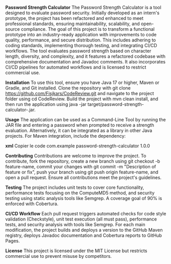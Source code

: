 **Password Strength Calculator**
The Password Strength Calculator is a tool designed to evaluate password security. Initially developed as an intern's prototype, the project has been refactored and enhanced to meet professional standards, ensuring maintainability, scalability, and open-source compliance. The goal of this project is to transform a functional prototype into an industry-ready application with improvements to code quality, performance, and secure distribution. This includes adhering to coding standards, implementing thorough testing, and integrating CI/CD workflows. The tool evaluates password strength based on character length, diversity, and complexity, and it features a refactored codebase with comprehensive documentation and Javadoc comments. It also incorporates CI/CD pipelines for automated workflows and is licensed to restrict commercial use.

**Installation**
To use this tool, ensure you have Java 17 or higher, Maven or Gradle, and Git installed. Clone the repository with git clone https://github.com/Fisjkars/CodeReview.git and navigate to the project folder using cd CodeReview. Build the project with mvn clean install, and then run the application using java -jar target/password-strength-calculator-<version>.jar.

**Usage**
The application can be used as a Command-Line Tool by running the JAR file and entering a password when prompted to receive a strength evaluation. Alternatively, it can be integrated as a library in other Java projects. For Maven integration, include the dependency:

**xml**
Copier le code
<dependency>
    <groupId>com.example</groupId>
    <artifactId>password-strength-calculator</artifactId>
    <version>1.0.0</version>
</dependency>

**Contributing**
Contributions are welcome to improve the project. To contribute, fork the repository, create a new branch using git checkout -b feature-name, commit your changes with git commit -m "Description of feature or fix", push your branch using git push origin feature-name, and open a pull request. Ensure all contributions meet the project's guidelines.

**Testing**
The project includes unit tests to cover core functionality, performance tests focusing on the ComputeMD5 method, and security testing using static analysis tools like Semgrep. A coverage goal of 90% is enforced with Cobertura.

**CI/CD Workflow**
Each pull request triggers automated checks for code style validation (Checkstyle), unit test execution (all must pass), performance tests, and security analysis with tools like Semgrep. For each main modification, the project builds and deploys a version to the GitHub Maven registry, deploys Javadoc documentation and Cobertura reports to GitHub Pages.

**License**
This project is licensed under the MIT License but restricts commercial use to prevent misuse by competitors.
